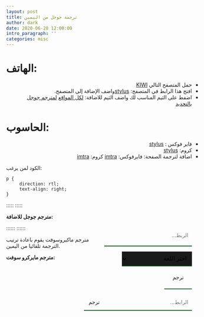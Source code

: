 ```yaml
---
layout: post
title: ترجمة جوجل من اليمين
author: dark
date: 2020-06-28 12:00:00
intro_paragraph: ''
categories: misc
---
```

<style>
strong,
li{
    direction: rtl;
    text-align: right;
}

input{
     width:350px;
     all: inherit;
     border-bottom: 2px solid #135721;
     direction: rtl;
     float: right;
     clear: both;
     border: none;
     padding: 6px 10px;
     content: "";
}
select,
option{
     direction: rtl;
     background-color: #191A19;
     font: 16px system-ui;
     border: none;
     border-bottom: 2px solid #135721;
     padding: 6px 10px;
     content: "";
     clear: both;
     display: table;
     float: right;
}
option:hover {
  background: #FF595C;
}
select:focus .option {
  position:relative;
  pointer-events:all;
}

</style>


# الهاتف:
- حمل المتصفح التالي [KIWI](https://play.google.com/store/apps/details?id=com.kiwibrowser.browser&hl=en&gl=US)
- افتح هذا الرابط في المتصفح: [stylus](https://chrome.google.com/webstore/detail/stylus/clngdbkpkpeebahjckkjfobafhncgmne?hl=en)واضف الإضافة إلى المتصفح.
- اضفط على الثيم المناسب لك واضف الثيم للاضافة: 
     [لكل المواقع](https://userstyles.world/style/4903/global-rtl)
     [لمترجم جوجل بالتحديد](https://userstyles.world/style/5124/g-tr-rtl)

# الحاسوب:
-  فاير فوكس : [stylus](https://addons.mozilla.org/en-US/firefox/addon/styl-us/)
- كروم: [stylus](https://chrome.google.com/webstore/detail/stylus/clngdbkpkpeebahjckkjfobafhncgmne?hl=en)
- اضافة لترجمة الصفحة: فايرفوكس: [imtra](https://addons.mozilla.org/en-US/firefox/addon/imtranslator/)
          كروم: [imtra](https://chrome.google.com/webstore/detail/imtranslator-translator-d/noaijdpnepcgjemiklgfkcfbkokogabh)

الكود لمن يرغب:
```
p {
     direction: rtl;
     text-align: right;
}
```
:::::
:::::

<strong>مترجم جوجل للاضافة:</strong>
<form method="post" action="https://www.lexicool.com/ws-trans-execute.asp" target="_blank" style=" text-algin: right; position: relative;">
<input name="u" type="text" placeholder="الربط..." style="height: 44px;border-bottom: 2px solid #135721;"/>
<input name="il" type="hidden" value="en">
     <select style="display:flex; flex-direction: column; position:relative; width:190px; height:40px;" name="sl">
          <option value="auto" selected="selected">اختر اللغة</option>
          <option value="zh-CN">الصينية</option>
          <option value="en">الانجليزية</option>
     </select>
     <select name="tl" style="display: none;"><option value="ar" selected="selected">Arabic</option></select>
<input style="height:48px; width:55px; text-align:center; border-bottom: 2px solid #135721;" name="submit" type="submit" value="ترجم"/>
</form>

::::::
::::::



مترجم ماكيروسوفت يقوم باعادة ترتيب الترجمة تلقائيا من اليمين.

<strong>مترجم مايركرو سوفت:</strong>

<form role="search" id="form" style="text-algin: right; position: relative;">
      <input type="search" id="query" name="q" placeholder="الرابط..." style="height: 30px;border-bottom: 2px solid #135721;"/>
        <button style="all: unset;
        cursor: pointer;
        width: 55px;
        height: 42px; float: right;text-align:center;
        border-bottom: 2px solid #135721;
        ">
        ترجم
      </button>
    </form>
<script>
      const f = document.getElementById('form');
      const q = document.getElementById('query');
      const google = 'https://www.translatetheweb.com/?from=&to=ar&dl=en&ref=trb&a=';
      const site = 'pagedart.com';

      function submitted(event) {
        event.preventDefault();
        const url = google + q.value;
        const win = window.open(url, '_blank');
        win.focus();
      }

      f.addEventListener('submit', submitted);
</script>